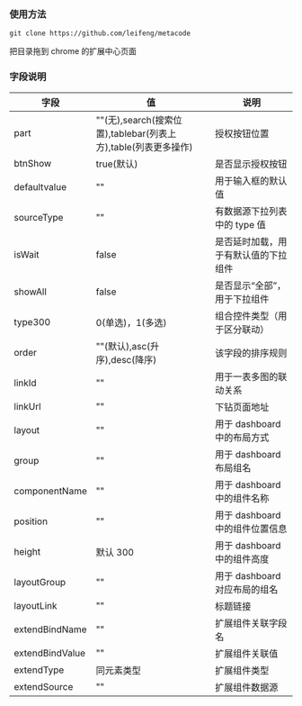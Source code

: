 ### 使用方法

```
git clone https://github.com/leifeng/metacode
```

把目录拖到 chrome 的扩展中心页面

### 字段说明

| 字段            | 值                                                             | 说明                                 |
| --------------- | -------------------------------------------------------------- | ------------------------------------ |
| part            | ""(无),search(搜索位置),tablebar(列表上方),table(列表更多操作) | 授权按钮位置                         |
| btnShow         | true(默认)                                                     | 是否显示授权按钮                     |
| defaultvalue    | ""                                                             | 用于输入框的默认值                   |
| sourceType      | ""                                                             | 有数据源下拉列表中的 type 值         |
| isWait          | false                                                          | 是否延时加载，用于有默认值的下拉组件 |
| showAll         | false                                                          | 是否显示“全部”，用于下拉组件         |
| type300         | 0(单选)，1(多选)                                               | 组合控件类型（用于区分联动）         |
| order           | ""(默认),asc(升序),desc(降序)                                  | 该字段的排序规则                     |
| linkId          | ""                                                             | 用于一表多图的联动关系               |
| linkUrl         | ""                                                             | 下钻页面地址                         |
| layout          | ""                                                             | 用于 dashboard 中的布局方式          |
| group           | ""                                                             | 用于 dashboard 布局组名              |
| componentName   | ""                                                             | 用于 dashboard 中的组件名称          |
| position        | ""                                                             | 用于 dashboard 中的组件位置信息      |
| height          | 默认 300                                                       | 用于 dashboard 中的组件高度          |
| layoutGroup     | ""                                                             | 用于 dashboard 对应布局的组名        |
| layoutLink      | ""                                                             | 标题链接                             |
| extendBindName  | ""                                                             | 扩展组件关联字段名                   |
| extendBindValue | ""                                                             | 扩展组件关联值                       |
| extendType      | 同元素类型                                                     | 扩展组件类型                         |
| extendSource    | ""                                                             | 扩展组件数据源                       |
